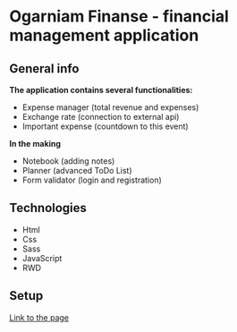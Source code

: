 # Ogarniam Finanse - financial management application


## General info

**The application contains several functionalities:**
* Expense manager (total revenue and expenses)
* Exchange rate (connection to external api)
* Important expense (countdown to this event)

**In the making**
* Notebook (adding notes)
* Planner (advanced ToDo List)
* Form validator (login and registration)

## Technologies
* Html
* Css
* Sass
* JavaScript
* RWD


## Setup
[Link to the page](https://tomaszposluszny.github.io/finance-manager/)
